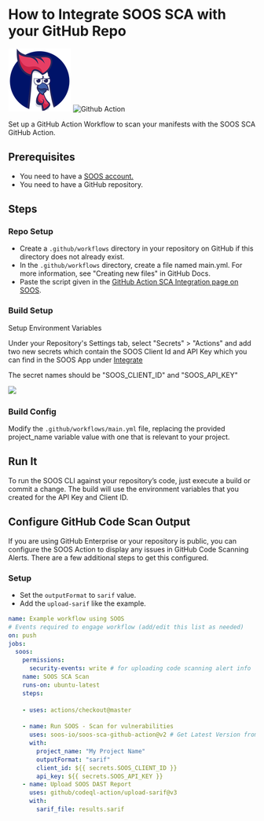 # How to Integrate SOOS SCA with your GitHub Repo
<div>
<img src="../assets/img/SOOS-Icon.png" alt="SOOS" width="128" height="128">
<img src="../assets/img/github-action.png" alt="Github Action" width="128" height="128">
</div>

Set up a GitHub Action Workflow to scan your manifests with the SOOS SCA GitHub Action.

## Prerequisites

- You need to have a [SOOS account.](https://app.soos.io/register)
- You need to have a GitHub repository.

## Steps

### **Repo Setup**
* Create a `.github/workflows` directory in your repository on GitHub if this directory does not already exist.
* In the `.github/workflows` directory, create a file named main.yml.
For more information, see "Creating new files" in GitHub Docs.
* Paste the script given in the [GitHub Action SCA Integration page on SOOS](https://app.soos.io/integrate/sca?id=github-actions).


### **Build Setup**

Setup Environment Variables

Under your Repository's Settings tab, select "Secrets" > "Actions" and add two new secrets which contain the SOOS Client Id and API Key which you can find in the SOOS App under [Integrate](https://app.soos.io/integrate)

The secret names should be "SOOS_CLIENT_ID" and "SOOS_API_KEY"

<img src="../assets/img/github-action-envs.png">

### **Build Config**
Modify the `.github/workflows/main.yml` file, replacing the provided project_name variable value with one that is relevant to your project.

## Run It
To run the SOOS CLI against your repository’s code, just execute a build or commit a change. The build will use the environment variables that you created for the API Key and Client ID.

 
## **Configure GitHub Code Scan Output**

If you are using GitHub Enterprise or your repository is public, you can configure the SOOS Action to display any issues in GitHub Code Scanning Alerts. There are a few additional steps to get this configured.

### **Setup**
- Set the `outputFormat` to `sarif` value.
- Add the `upload-sarif` like the example.

```yaml
name: Example workflow using SOOS
# Events required to engage workflow (add/edit this list as needed)
on: push
jobs:
  soos:
    permissions:
      security-events: write # for uploading code scanning alert info
    name: SOOS SCA Scan
    runs-on: ubuntu-latest
    steps:

    - uses: actions/checkout@master

    - name: Run SOOS - Scan for vulnerabilities
      uses: soos-io/soos-sca-github-action@v2 # Get Latest Version from https://github.com/marketplace/actions/soos-core-sca
      with:
        project_name: "My Project Name"
        outputFormat: "sarif"
        client_id: ${{ secrets.SOOS_CLIENT_ID }}
        api_key: ${{ secrets.SOOS_API_KEY }}
    - name: Upload SOOS DAST Report
      uses: github/codeql-action/upload-sarif@v3
      with:
        sarif_file: results.sarif
```
